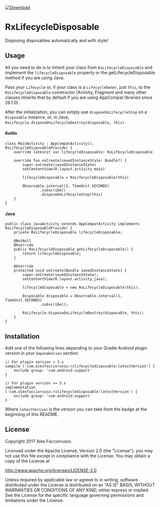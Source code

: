 [ ![Download](https://api.bintray.com/packages/alexfacciorusso/RxLifecycleDisposable/rxlifecycledisposable/images/download.svg) ](https://bintray.com/alexfacciorusso/RxLifecycleDisposable/rxlifecycledisposable/_latestVersion)

# RxLifecycleDisposable

Disposing disposables automatically and with style!


## Usage

All you need to do is to inherit your class from `RxLifecycleDisposable` and implement the 
`lifecycleDisposable` property or the getLifecycleDisposable method if you are using Java.

Pass your `Lifecycle` or, if your class is a `LifecycleOwner`, just `this`, to the 
`RxLifecycleDisposable` constructor (Activity, Fragment and many other classes inherits that by 
default if you are using AppCompat libraries since 26.1.0).

After the initialization, you can simply use `disposeOnLifecycleStop` on a `Disposable` instance,
or, in Java, `RxLifecycle.disposeOnLifecycleDestroy(disposable, this)`.

#### Kotlin

    class MainActivity : AppCompatActivity(), RxLifecycleDisposableProvider {
        override lateinit var lifecycleDisposable: RxLifecycleDisposable
    
        override fun onCreate(savedInstanceState: Bundle?) {
            super.onCreate(savedInstanceState)
            setContentView(R.layout.activity_main)
    
            lifecycleDisposable = RxLifecycleDisposable(this)
    
            Observable.interval(1, TimeUnit.SECONDS)
                    .subscribe()
                    .disposeOnLifecycleStop(this)
        }
    }

#### Java
    
    public class JavaActivity extends AppCompatActivity implements RxLifecycleDisposableProvider {
        private RxLifecycleDisposable lifecycleDisposable;
    
        @NotNull
        @Override
        public RxLifecycleDisposable getLifecycleDisposable() {
            return lifecycleDisposable;
        }
        
        @Override
        protected void onCreate(Bundle savedInstanceState) {
            super.onCreate(savedInstanceState);
            setContentView(R.layout.activity_java);
    
            lifecycleDisposable = new RxLifecycleDisposable(this);
    
            Disposable disposable = Observable.interval(1, TimeUnit.SECONDS)
                    .subscribe();
    
            RxLifecycle.disposeOnLifecycleDestroy(disposable, this);
        }
    }
    

## Installation

Add one of the following lines depending to your Gradle Android plugin version in your
`dependencies` section:

    // For plugin version < 3.x
    compile ('com.alexfacciorusso:rxlifecycledisposable:latestVersion') {
        exclude group: 'com.android.support' 
    }
        
    // For plugin version >= 3.x
    implementation ('com.alexfacciorusso:rxlifecycledisposable:latestVersion') {
        exclude group: 'com.android.support' 
    }
    
Where `latestVersion` is the version you can take from the badge at the beginning of this README.


## License

Copyright 2017 Alex Facciorusso.

Licensed under the Apache License, Version 2.0 (the "License");
you may not use this file except in compliance with the License.
You may obtain a copy of the License at

   http://www.apache.org/licenses/LICENSE-2.0

Unless required by applicable law or agreed to in writing, software
distributed under the License is distributed on an "AS IS" BASIS,
WITHOUT WARRANTIES OR CONDITIONS OF ANY KIND, either express or implied.
See the License for the specific language governing permissions and
limitations under the License.
